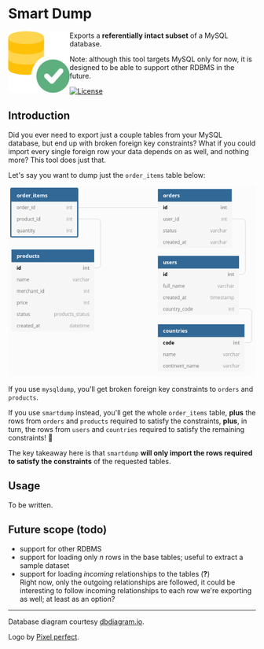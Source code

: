 # Smart Dump

<img src="https://raw.githubusercontent.com/BenMorel/smartdump/master/logo.svg" alt="" align="left" height="125">

Exports a **referentially intact subset** of a MySQL database.

Note: although this tool targets MySQL only for now, it is designed to be able to support other RDBMS in the future.

[![License](https://img.shields.io/badge/license-MIT-blue.svg)](http://opensource.org/licenses/MIT)

## Introduction

Did you ever need to export just a couple tables from your MySQL database, but end up with broken foreign key constraints?
What if you could import every single foreign row your data depends on as well, and nothing more?
This tool does just that.

Let's say you want to dump just the `order_items` table below:

<img src="https://raw.githubusercontent.com/BenMorel/smartdump/master/diagram.png" alt="">

If you use `mysqldump`, you'll get broken foreign key constraints to `orders` and `products`.

If you use `smartdump` instead, you'll get the whole `order_items` table, **plus** the rows from `orders` and `products` required to satisfy the constraints, **plus**, in turn, the rows from `users` and `countries` required to satisfy the remaining constraints! 💪

The key takeaway here is that `smartdump` **will only import the rows required to satisfy the constraints** of the requested tables.

## Usage

To be written.

## Future scope (todo)

- support for other RDBMS
- support for loading only *n* rows in the base tables; useful to extract a sample dataset
- support for loading *incoming* relationships to the tables (**?**)  
  Right now, only the outgoing relationships are followed, it could be interesting to follow incoming relationships to each row we're exporting as well; at least as an option?

---

Database diagram courtesy [dbdiagram.io](https://dbdiagram.io/).

Logo by [Pixel perfect](https://www.flaticon.com/authors/pixel-perfect).
